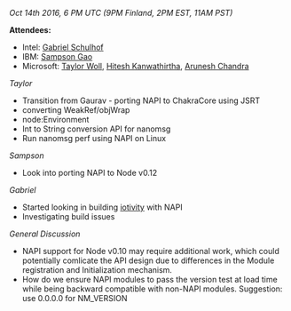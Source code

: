 *Oct 14th 2016, 6 PM UTC (9PM Finland, 2PM EST, 11AM PST)*

**Attendees:**
- Intel: [Gabriel Schulhof](https://github.com/gabrielschulhof)
- IBM: [Sampson Gao](https://github.com/sampsongao)
- Microsoft: [Taylor Woll](https://github.com/boingoing), [Hitesh Kanwathirtha](https://github.com/digitalinfinity), [Arunesh Chandra](https://github.com/aruneshchandra)

*Taylor*
- Transition from Gaurav - porting NAPI to ChakraCore using JSRT 
- converting WeakRef/objWrap
- node:Environment 
- Int to String conversion API for nanomsg 
- Run nanomsg perf using NAPI on Linux

*Sampson*
- Look into porting NAPI to Node v0.12 

*Gabriel* 
- Started looking in building [iotivity](https://github.com/otcshare/iotivity-node) with NAPI 
- Investigating build issues 

*General Discussion*
- NAPI support for Node v0.10 may require additional work, which could potentially comlicate the API design due to differences in the Module registration and Initialization mechanism.
- How do we ensure NAPI modules to pass the version test at load time while being backward compatible with non-NAPI modules. Suggestion: use 0.0.0.0 for NM_VERSION
